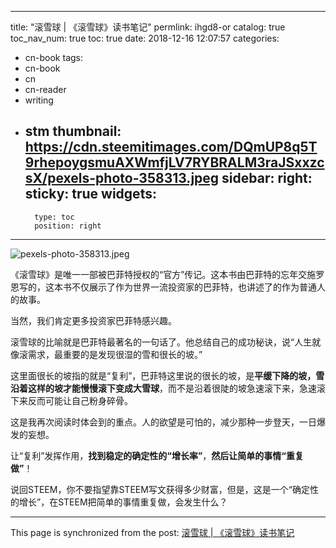 
---
title: "滚雪球 | 《滚雪球》读书笔记"
permlink: ihgd8-or
catalog: true
toc_nav_num: true
toc: true
date: 2018-12-16 12:07:57
categories:
- cn-book
tags:
- cn-book
- cn
- cn-reader
- writing
- stm
thumbnail: https://cdn.steemitimages.com/DQmUP8q5T9rhepoygsmuAXWmfjLV7RYBRALM3raJSxxzcsX/pexels-photo-358313.jpeg
sidebar:
    right:
        sticky: true
widgets:
    -
        type: toc
        position: right
---


![pexels-photo-358313.jpeg](https://cdn.steemitimages.com/DQmUP8q5T9rhepoygsmuAXWmfjLV7RYBRALM3raJSxxzcsX/pexels-photo-358313.jpeg)

《滚雪球》是唯一一部被巴菲特授权的“官方”传记。这本书由巴菲特的忘年交施罗恩写的，这本书不仅展示了作为世界一流投资家的巴菲特，也讲述了的作为普通人的故事。

当然，我们肯定更多投资家巴菲特感兴趣。

滚雪球的比喻就是巴菲特最著名的一句话了。他总结自己的成功秘诀，说“人生就像滚需求，最重要的是发现很湿的雪和很长的坡。”

这里面很长的坡指的就是“复利”，巴菲特这里说的很长的坡，是**平缓下降的坡，雪沿着这样的坡才能慢慢滚下变成大雪球**，而不是沿着很陡的坡急速滚下来，急速滚下来反而可能让自己粉身碎骨。

这是我再次阅读时体会到的重点。人的欲望是可怕的，减少那种一步登天，一日爆发的妄想。

让“复利”发挥作用，**找到稳定的确定性的“增长率”**，**然后让简单的事情“重复做”**！

说回STEEM，你不要指望靠STEEM写文获得多少财富，但是，这是一个“确定性的增长”，在STEEM把简单的事情重复做，会发生什么？

- - -

This page is synchronized from the post: [滚雪球 | 《滚雪球》读书笔记](https://steemit.com/@yellowbird/ihgd8-or)
